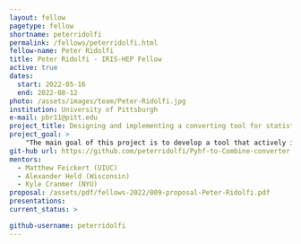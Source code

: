 ```yaml
---
layout: fellow
pagetype: fellow
shortname: peterridolfi
permalink: /fellows/peterridolfi.html
fellow-name: Peter Ridolfi
title: Peter Ridolfi - IRIS-HEP Fellow
active: true
dates:
  start: 2022-05-16
  end: 2022-08-12
photo: /assets/images/team/Peter-Ridolfi.jpg
institution: University of Pittsburgh
e-mail: pbr11@pitt.edu
project_title: Designing and implementing a converting tool for statistical models between pyhf and CMS combine
project_goal: >
    "The main goal of this project is to develop a tool that actively identifies and accommodates similarities and nuances between pyhf and CMS Combine models. The tool must be able to convert the given parameters form one type of model to the other type, while maintaining a high degree of accuracy between the actual functionality and predictions that are made by the models. Additionally, the tool should be able to give feedback concerning expected differences in these outputs based on the parameters that are given, and the limitations of the tool itself. Ultimately, the tool will serve as another method for better understanding the models that are created and the predictions that they make.
git-hub url: https://github.com/peterridolfi/Pyhf-to-Combine-converter.git"
mentors:
  - Matthew Feickert (UIUC)
  - Alexander Held (Wisconsin)
  - Kyle Cranmer (NYU)
proposal: /assets/pdf/fellows-2022/009-proposal-Peter-Ridolfi.pdf
presentations:
current_status: >

github-username: peterridolfi
---
```

